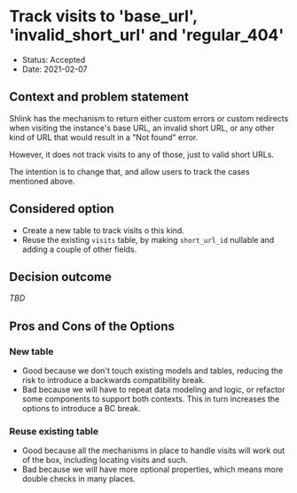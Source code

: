 # Track visits to 'base_url', 'invalid_short_url' and 'regular_404'

* Status: Accepted
* Date: 2021-02-07

## Context and problem statement

Shlink has the mechanism to return either custom errors or custom redirects when visiting the instance's base URL, an invalid short URL, or any other kind of URL that would result in a "Not found" error.

However, it does not track visits to any of those, just to valid short URLs.

The intention is to change that, and allow users to track the cases mentioned above.

## Considered option

* Create a new table to track visits o this kind.
* Reuse the existing `visits` table, by making `short_url_id` nullable and adding a couple of other fields.

## Decision outcome

*TBD*

## Pros and Cons of the Options

### New table

* Good because we don't touch existing models and tables, reducing the risk to introduce a backwards compatibility break.
* Bad because we will have to repeat data modeling and logic, or refactor some components to support both contexts. This in turn increases the options to introduce a BC break.

### Reuse existing table

* Good because all the mechanisms in place to handle visits will work out of the box, including locating visits and such.
* Bad because we will have more optional properties, which means more double checks in many places.
